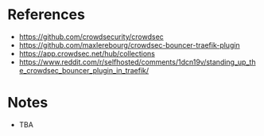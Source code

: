 # References
- https://github.com/crowdsecurity/crowdsec
- https://github.com/maxlerebourg/crowdsec-bouncer-traefik-plugin
- https://app.crowdsec.net/hub/collections
- https://www.reddit.com/r/selfhosted/comments/1dcn19v/standing_up_the_crowdsec_bouncer_plugin_in_traefik/

# Notes

- TBA
